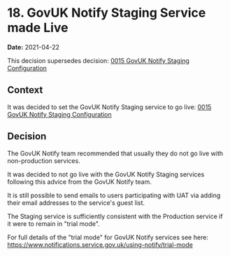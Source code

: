 # 18. GovUK Notify Staging Service made Live

**Date:** 2021-04-22

This decision supersedes decision: [0015 GovUK Notify Staging Configuration](0015-govuuk-notify-staging-configuration.md)

## Context

It was decided to set the GovUK Notify Staging service to go live: [0015 GovUK Notify Staging Configuration](0015-govuuk-notify-staging-configuration.md)

## Decision

The GovUK Notify team recommended that usually they do not go live with non-production services.

It was decided to not go live with the GovUK Notify Staging services following this advice from the GovUK Notify team.

It is still possible to send emails to users participating with UAT via adding their email addresses to the service's guest list.

The Staging service is sufficiently consistent with the Production service if it were to remain in "trial mode".

For full details of the "trial mode" for GovUK Notify services see here: https://www.notifications.service.gov.uk/using-notify/trial-mode
